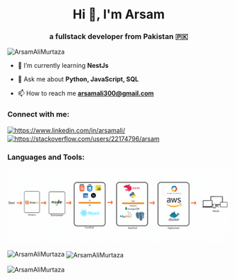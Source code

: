 
<h1 align="center">Hi 👋, I'm Arsam</h1>  
<h3 align="center">a fullstack developer from Pakistan 🇵🇰 </h3>  
  
<p align="left"> <img src="https://komarev.com/ghpvc/?username=ArsamAliMurtaza&label=Profile%20views&color=0e75b6&style=flat" alt="ArsamAliMurtaza" /> </p>  
  
<!-- <p align="left"> <a href="https://github.com/ryo-ma/github-profile-trophy"><img src="https://github-profile-trophy.vercel.app/?username=ArsamAliMurtaza" alt="ArsamAliMurtaza" /></a> </p>  -->
  
- 🌱 I’m currently learning **NestJs**  
  
- 💬 Ask me about **Python, JavaScript, SQL**  
  
- 📫 How to reach me **arsamali300@gmail.com**  
  
  
<h3 align="left">Connect with me:</h3>  
<p align="left">  
<a href="https://www.linkedin.com/in/arsamali/" target="blank"><img align="center" src="https://raw.githubusercontent.com/rahuldkjain/github-profile-readme-generator/master/src/images/icons/Social/linked-in-alt.svg" alt="https://www.linkedin.com/in/arsamali/" height="30" width="40" /></a>  
<a href="https://stackoverflow.com/users/22174796/arsam" target="blank"><img align="center" src="https://raw.githubusercontent.com/rahuldkjain/github-profile-readme-generator/master/src/images/icons/Social/stack-overflow.svg" alt="https://stackoverflow.com/users/22174796/arsam" height="30" width="40" /></a>  
</p>  
  
<h3 align="left">Languages and Tools:</h3>  

<img  src="cover.gif">
<br>
  
<p><img align="left" src="https://github-readme-stats.vercel.app/api/top-langs?username=ArsamAliMurtaza&show_icons=true&locale=en&layout=compact" alt="ArsamAliMurtaza" /></p>  
  
<p>&nbsp;<img align="center" src="https://github-readme-stats.vercel.app/api?username=ArsamAliMurtaza&show_icons=true&locale=en" alt="ArsamAliMurtaza" /></p>  
  
<p><img align="center" src="https://github-readme-streak-stats.herokuapp.com/?user=ArsamAliMurtaza&" alt="ArsamAliMurtaza" /></p>
